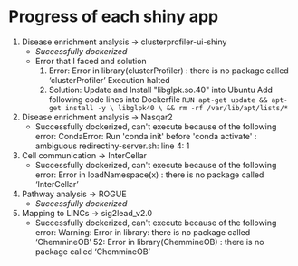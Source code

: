 # Progress of each shiny app
1. Disease enrichment analysis → clusterprofiler-ui-shiny
	- *Successfully dockerized*
	- Error that I faced and solution
		1. Error:
			Error in library(clusterProfiler) :
			there is no package called ‘clusterProfiler’
			Execution halted
		2. Solution:
			Update and Install "libglpk.so.40" into Ubuntu
			Add following code lines into Dockerfile
				```
				RUN apt-get update && apt-get install -y \
				libglpk40 \
				&& rm -rf /var/lib/apt/lists/*
				```
2. Disease enrichment analysis → Nasqar2
	- Successfully dockerized, can't execute because of the following error: 
		CondaError: Run 'conda init' before 'conda activate'
		: ambiguous redirectiny-server.sh: line 4: 1
3. Cell communication → InterCellar
	- Successfully dockerized, can't execute because of the following error: 
		Error in loadNamespace(x) : there is no package called ‘InterCellar’ 
4. Pathway analysis → ROGUE
	- *Successfully dockerized*
5. Mapping to LINCs → sig2lead_v2.0
	- Successfully dockerized, can't execute because of the following error:
		Warning: Error in library: there is no package called ‘ChemmineOB’
		52: <Anonymous>
		Error in library(ChemmineOB) : there is no package called ‘ChemmineOB’
		